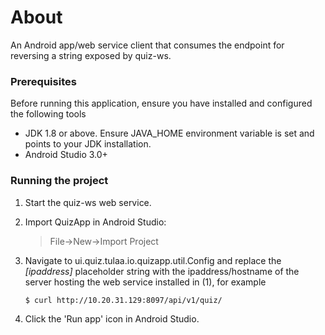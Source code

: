 # About
An Android app/web service client that consumes the endpoint for reversing a string exposed
by quiz-ws.



### Prerequisites

Before running this application, ensure you have installed and configured
the following tools

- JDK 1.8 or above.
  Ensure JAVA_HOME environment variable is set and points to your JDK installation.
- Android Studio 3.0+




### Running the project 
1. Start the quiz-ws web service.     

2. Import QuizApp in Android Studio:
   > File->New->Import Project
   
3. Navigate to ui.quiz.tulaa.io.quizapp.util.Config and replace the *[ipaddress]* placeholder string
   with the ipaddress/hostname of the server hosting the web service installed in (1), for example
   ```
   $ curl http://10.20.31.129:8097/api/v1/quiz/
   ```
   
4. Click the 'Run app' icon in Android Studio.
  




